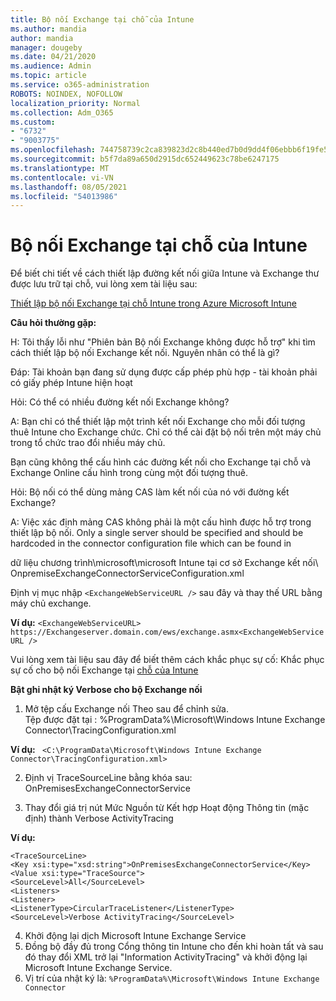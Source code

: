 ```yaml
---
title: Bộ nối Exchange tại chỗ của Intune
ms.author: mandia
author: mandia
manager: dougeby
ms.date: 04/21/2020
ms.audience: Admin
ms.topic: article
ms.service: o365-administration
ROBOTS: NOINDEX, NOFOLLOW
localization_priority: Normal
ms.collection: Adm_O365
ms.custom:
- "6732"
- "9003775"
ms.openlocfilehash: 744758739c2ca839823d2c8b440ed7b0d9dd4f06ebbb6f19fe52041a6710c4b4
ms.sourcegitcommit: b5f7da89a650d2915dc652449623c78be6247175
ms.translationtype: MT
ms.contentlocale: vi-VN
ms.lasthandoff: 08/05/2021
ms.locfileid: "54013986"
---
```

# <a name="intune-exchange-on-premise-connector"></a>Bộ nối Exchange tại chỗ của Intune

Để biết chi tiết về cách thiết lập đường kết nối giữa Intune và Exchange thư được lưu trữ tại chỗ, vui lòng xem tài liệu sau:

[Thiết lập bộ nối Exchange tại chỗ Intune trong Azure Microsoft Intune](https://docs.microsoft.com/intune/exchange-connector-install)

**Câu hỏi thường gặp:**

H: Tôi thấy lỗi như "Phiên bản Bộ nối Exchange không được hỗ trợ" khi tìm cách thiết lập bộ nối Exchange kết nối. Nguyên nhân có thể là gì?

Đáp: Tài khoản bạn đang sử dụng được cấp phép phù hợp - tài khoản phải có giấy phép Intune hiện hoạt

Hỏi: Có thể có nhiều đường kết nối Exchange không?

A: Bạn chỉ có thể thiết lập một trình kết nối Exchange cho mỗi đối tượng thuê Intune cho Exchange chức. Chỉ có thể cài đặt bộ nối trên một máy chủ trong tổ chức trao đổi nhiều máy chủ.

Bạn cũng không thể cấu hình các đường kết nối cho Exchange tại chỗ và Exchange Online cấu hình trong cùng một đối tượng thuê.

Hỏi: Bộ nối có thể dùng mảng CAS làm kết nối của nó với đường kết Exchange?

A: Việc xác định mảng CAS không phải là một cấu hình được hỗ trợ trong thiết lập bộ nối. Only a single server should be specified and should be hardcoded in the connector configuration file which can be found in

dữ liệu chương trình\microsoft\microsoft Intune tại cơ sở Exchange kết nối\ OnpremiseExchangeConnectorServiceConfiguration.xml

Định vị mục nhập ```<ExchangeWebServiceURL />``` sau đây và thay thế URL bằng máy chủ exchange.

**Ví dụ:**
```<ExchangeWebServiceURL> https://Exchangeserver.domain.com/ews/exchange.asmx<ExchangeWebServiceURL />```

Vui lòng xem tài liệu sau đây để biết thêm cách khắc phục sự cố: Khắc phục sự cố cho bộ nối Exchange tại [chỗ của Intune](https://support.microsoft.com/help/4471887/troubleshooting-exchange-connector-in-microsoft-intune)

**Bật ghi nhật ký Verbose cho bộ Exchange nối**

1. Mở tệp cấu Exchange nối Theo sau để chỉnh sửa.  
Tệp được đặt tại : %ProgramData%\Microsoft\Windows Intune Exchange Connector\TracingConfiguration.xml  

**Ví dụ:**
``` <C:\ProgramData\Microsoft\Windows Intune Exchange Connector\TracingConfiguration.xml>```
  
2. Định vị TraceSourceLine bằng khóa sau: OnPremisesExchangeConnectorService  
  
3. Thay đổi giá trị nút Mức Nguồn từ Kết hợp Hoạt động Thông tin (mặc định) thành Verbose ActivityTracing  

**Ví dụ:**
```
<TraceSourceLine>  
<Key xsi:type="xsd:string">OnPremisesExchangeConnectorService</Key>  
<Value xsi:type="TraceSource">  
<SourceLevel>All</SourceLevel>  
<Listeners>  
<Listener>  
<ListenerType>CircularTraceListener</ListenerType>
<SourceLevel>Verbose ActivityTracing</SourceLevel>
```
4. Khởi động lại dịch Microsoft Intune Exchange Service  
5. Đồng bộ đầy đủ trong Cổng thông tin Intune cho đến khi hoàn tất và sau đó thay đổi XML trở lại "Information ActivityTracing" và khởi động lại Microsoft Intune Exchange Service.  
6. Vị trí của nhật ký là: `%ProgramData%\Microsoft\Windows Intune Exchange Connector`
